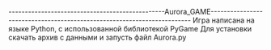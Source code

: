 ------------------------------------------------Aurora_GAME------------------------------------------------------------------------
Игра написана на языке Python, с использованной библиотекой PyGame
Для установки скачать архив с данными и запусть файл Aurora.py

